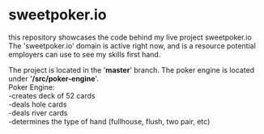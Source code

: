 # sweetpoker.io
this repository showcases the code behind my live project sweetpoker.io
The 'sweetpoker.io' domain is active right now, and is a resource potential employers can use to see my skills first hand.

The project is located in the '<b>master</b>' branch.
The poker engine is located under '<b>/src/poker-engine</b>'. <br>
Poker Engine:<br>
  -creates deck of 52 cards<br>
  -deals hole cards<br>
  -deals river cards<br>
  -determines the type of hand (fullhouse, flush, two pair, etc)<br>
